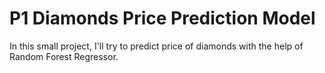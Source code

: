 # P1 Diamonds Price Prediction Model
In this small project, I'll try to predict price of diamonds with the help of Random Forest Regressor.
